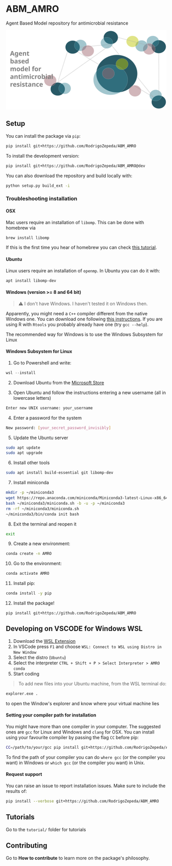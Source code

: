 # ABM_AMRO

Agent Based Model repository for antimicrobial resistance

![Figure of a collection of agents interacting](figures/abm_amro.svg)

## Setup

You can install the package via `pip`:

```bash
pip install git+https://github.com/RodrigoZepeda/ABM_AMRO
```

To install the development version:
```bash
pip install git+https://github.com/RodrigoZepeda/ABM_AMRO@dev
```


You can also download the repository and build locally with:
```bash
python setup.py build_ext -i
```

### Troubleshooting installation

#### OSX

Mac users require an installation of `libomp`. This can be done with homebrew via 
```bash
brew install libomp
```

If this is the first time you hear of homebrew you can check [this tutorial](https://www.digitalocean.com/community/tutorials/how-to-install-and-use-homebrew-on-macos).

#### Ubuntu

Linux users require an installation of `openmp`. In Ubuntu you can do it with: 
```bash
apt install libomp-dev
```

#### Windows (version >= 8 and 64 bit)


> :warning: I don't have Windows. I haven't tested it on Windows then. 

Apparently, you might need a `C++` compiler different from the native Windows one. You can download one
following [this instructions](https://code.visualstudio.com/docs/cpp/config-mingw#_prerequisites). If you are using R 
with `Rtools` you probably already have one (try `gcc --help`). 

The recommended way for Windows is to use the Windows Subsystem for Linux

#### Windows Subsystem for Linux

1. Go to Powershell and write:

```powershell
wsl --install

```

2. Download Ubuntu from the [Microsoft Store](https://apps.microsoft.com/store/detail/ubuntu/9PDXGNCFSCZV)

3. Open Ubuntu and follow the instructions entering a new username (all in lowercase letters)
```bash
Enter new UNIX username: your_username
```

4. Enter a password for the system
```bash
New password: [your_secret_password_invisibly]
```

5. Update the Ubuntu server

```bash
sudo apt update
sudo apt upgrade
```

6. Install other tools
```bash
sudo apt install build-essential git libomp-dev
```

7. Install miniconda

```bash
mkdir -p ~/miniconda3
wget https://repo.anaconda.com/miniconda/Miniconda3-latest-Linux-x86_64.sh -O ~/miniconda3/miniconda.sh
bash ~/miniconda3/miniconda.sh -b -u -p ~/miniconda3
rm -rf ~/miniconda3/miniconda.sh
~/miniconda3/bin/conda init bash
```

8. Exit the terminal and reopen it

```bash
exit
```

9. Create a new environment:
```bash
conda create -n AMRO
```


10. Go to the environment:
```bash
conda activate AMRO
```

11. Install pip:
```bash
conda install -y pip
```

12. Install the package!
```
pip install git+https://github.com/RodrigoZepeda/ABM_AMRO
```

## Developing on VSCODE for Windows WSL

1. Download the [WSL Extension](https://code.visualstudio.com/docs/remote/wsl) 
2. In VSCode press `F1` and choose `WSL: Connect to WSL using Distro in New Window`
3. Select the distro (`Ubuntu`)
4. Select the interpreter `CTRL + Shift + P > Select Interpreter > AMRO conda`
5. Start coding

> To add new files into your Ubuntu machine, from the WSL terminal do:
```bash
explorer.exe .
```
to open the Window's explorer and know where your virtual machine lies

#### Setting your compiler path for installation

You might have more than one compiler in your computer. The suggested ones are `gcc` for
Linux and Windows and `clang` for OSX. You can install using your
favourite compiler by passing the flag `CC` before pip:

```bash
CC=/path/to/your/gcc pip install git+https://github.com/RodrigoZepeda/ABM_AMRO
```

To find the path of your compiler you can do `where gcc` (or the compiler you want)
in Windows or `which gcc` (or the compiler you want) in Unix.

#### Request support
You can raise an issue to report installation issues. Make sure to include
the results of:
```bash
pip install --verbose git+https://github.com/RodrigoZepeda/ABM_AMRO
```

## Tutorials 

Go to the `tutorial/` folder for tutorials

## Contributing 

Go to **How to contribute** to learn more on the package's philosophy. 
